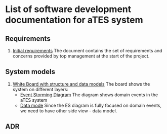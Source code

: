 # List of software development documentation for aTES system

## Requirements
1. [Initial requirements](initial-requirements.md)
   The document contains the set of requirements and concerns provided by top management at the start of the project.

## System models
1. [White Board with structure and data models](https://www.figma.com/file/VrYPEcgvBSM829wmFdYGws/aTES-system-models?type=whiteboard&node-id=0%3A1&t=Yzjce2WEfjwqSogH-1)
The board shows the system on different layers:
   - [Event Storming Diagram](models/event-storming.png)
   The diagram shows domain events in the aTES system
   - [Data mode](to-be-filled)
   Since the ES diagram is fully focused on domain events, we need to have other side view - data model.
   
## ADR